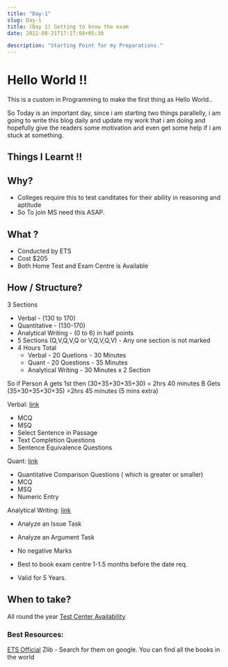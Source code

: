 ```yaml
---
title: "Day-1"
slug: Day-1
title: (Day 1) Getting to know the exam
date: 2022-08-21T17:17:08+05:30

description: "Starting Point for my Preparations."
---
```

# Hello World !!
This is a custom in Programming to make the first thing as Hello World..

So Today is an important day, since i am starting two things parallelly, i am going to write this blog daily and update my work that i am doing and hopefully give the readers some motivation and even get some help if i am stuck at something.

## Things I Learnt !!



## Why?
+ Colleges require this to test canditates for their ability in reasoning and aptitude
+ So To join MS need this ASAP.

## What ?
+ Conducted by ETS
+ Cost $205
+ Both Home Test and Exam Centre is Available

## How / Structure?
3 Sections
+ Verbal - (130 to 170)
+ Quantitative - (130-170)
+ Analytical Writing - (0 to 6) in half points
+ 5 Sections (Q,V,Q,V,Q or V,Q,V,Q,V) - Any one section is not marked
+ 4 Hours Total
	+ Verbal - 20 Quetions - 30 Minutes 
	+ Quant - 20 Questions - 35 Minutes
	+ Analytical Writing - 30 Minutes x 2 Section

So if 
Person A gets 1st then (30+35+30+35+30) = 2hrs 40 minutes
B Gets (35+30+35+30+35) =2hrs 45 minutes (5 mins extra)


Verbal: [link](https://www.ets.org/gre/revised_general/about/content/verbal_reasoning/#:~:text=The%20Verbal%20Reasoning%20section%20of,Sentence%20Equivalence)
+ MCQ
+ MSQ
+ Select Sentence in Passage
+ Text Completion Questions
+ Sentence Equivalence Questions

Quant: [link](https://www.ets.org/gre/revised_general/about/content/quantitative_reasoning/)
+ Quantitative Comparison Questions ( which is greater or smaller)
+ MCQ
+ MSQ
+ Numeric Entry

Analytical Writing: [link](https://www.ets.org/gre/revised_general/about/content/analytical_writing/)
+ Analyze an Issue Task
+ Analyze an Argument Task


+ No negative Marks
+ Best to book exam centre 1-1.5 months before the date req.
+ Valid for 5 Years.

## When to take?
All round the year
[Test Center Availability](https://www.ets.org/gre/centersearch)

### Best Resources:
[ETS Official](https://www.ets.org/gre/revised_general/prepare/)
Zlib - Search for them on google. You can find all the books in the world

